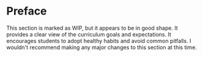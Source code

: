 # Preface

This section is marked as WIP, but it appears to be in good shape. It provides a clear view of the curriculum goals and expectations. It encourages students to adopt healthy habits and avoid common pitfalls. I wouldn't recommend making any major changes to this section at this time.
